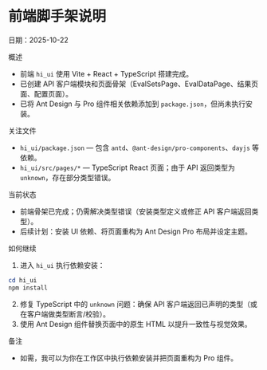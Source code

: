 # 前端脚手架说明

日期：2025-10-22

概述

- 前端 `hi_ui` 使用 Vite + React + TypeScript 搭建完成。
- 已创建 API 客户端模块和页面骨架（EvalSetsPage、EvalDataPage、结果页面、配置页面）。
- 已将 Ant Design 与 Pro 组件相关依赖添加到 `package.json`，但尚未执行安装。

关注文件

- `hi_ui/package.json` — 包含 `antd`、`@ant-design/pro-components`、`dayjs` 等依赖。
- `hi_ui/src/pages/*` — TypeScript React 页面；由于 API 返回类型为 `unknown`，存在部分类型错误。

当前状态

- 前端骨架已完成；仍需解决类型错误（安装类型定义或修正 API 客户端返回类型）。
- 后续计划：安装 UI 依赖、将页面重构为 Ant Design Pro 布局并设定主题。

如何继续

1. 进入 `hi_ui` 执行依赖安装：

```powershell
cd hi_ui
npm install
```

2. 修复 TypeScript 中的 `unknown` 问题：确保 API 客户端返回已声明的类型（或在客户端做类型断言/校验）。
3. 使用 Ant Design 组件替换页面中的原生 HTML 以提升一致性与视觉效果。

备注

- 如需，我可以为你在工作区中执行依赖安装并把页面重构为 Pro 组件。
